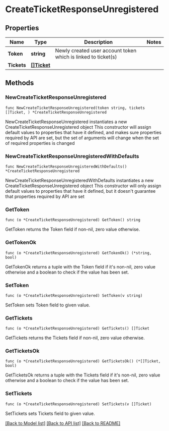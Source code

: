 # CreateTicketResponseUnregistered

## Properties

Name | Type | Description | Notes
------------ | ------------- | ------------- | -------------
**Token** | **string** | Newly created user account token which is linked to ticket(s) | 
**Tickets** | [**[]Ticket**](Ticket.md) |  | 

## Methods

### NewCreateTicketResponseUnregistered

`func NewCreateTicketResponseUnregistered(token string, tickets []Ticket, ) *CreateTicketResponseUnregistered`

NewCreateTicketResponseUnregistered instantiates a new CreateTicketResponseUnregistered object
This constructor will assign default values to properties that have it defined,
and makes sure properties required by API are set, but the set of arguments
will change when the set of required properties is changed

### NewCreateTicketResponseUnregisteredWithDefaults

`func NewCreateTicketResponseUnregisteredWithDefaults() *CreateTicketResponseUnregistered`

NewCreateTicketResponseUnregisteredWithDefaults instantiates a new CreateTicketResponseUnregistered object
This constructor will only assign default values to properties that have it defined,
but it doesn't guarantee that properties required by API are set

### GetToken

`func (o *CreateTicketResponseUnregistered) GetToken() string`

GetToken returns the Token field if non-nil, zero value otherwise.

### GetTokenOk

`func (o *CreateTicketResponseUnregistered) GetTokenOk() (*string, bool)`

GetTokenOk returns a tuple with the Token field if it's non-nil, zero value otherwise
and a boolean to check if the value has been set.

### SetToken

`func (o *CreateTicketResponseUnregistered) SetToken(v string)`

SetToken sets Token field to given value.


### GetTickets

`func (o *CreateTicketResponseUnregistered) GetTickets() []Ticket`

GetTickets returns the Tickets field if non-nil, zero value otherwise.

### GetTicketsOk

`func (o *CreateTicketResponseUnregistered) GetTicketsOk() (*[]Ticket, bool)`

GetTicketsOk returns a tuple with the Tickets field if it's non-nil, zero value otherwise
and a boolean to check if the value has been set.

### SetTickets

`func (o *CreateTicketResponseUnregistered) SetTickets(v []Ticket)`

SetTickets sets Tickets field to given value.



[[Back to Model list]](../README.md#documentation-for-models) [[Back to API list]](../README.md#documentation-for-api-endpoints) [[Back to README]](../README.md)


